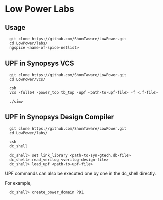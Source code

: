 # Low Power Labs

## Usage

```
  git clone https://github.com/ShonTaware/LowPower.git
  cd LowPower/labs/
  ngspice <name-of-spice-netlist>
```

## UPF in Synopsys VCS
```
  git clone https://github.com/ShonTaware/LowPower.git
  cd LowPower/vcs/
  
  csh
  vcs -full64 -power_top tb_top -upf <path-to-upf-file> -f <.f-file>  
  
  ./simv
```


## UPF in Synopsys Design Compiler
```
  git clone https://github.com/ShonTaware/LowPower.git
  cd LowPower/labs/
  
  csh
  dc_shell
  
  dc_shell> set link_library <path-to-syn-gtech.db-file>
  dc_shell> read_verilog <verilog-design-file>
  dc_shell> load_upf <path-to-upf-file>
```

UPF commands can also be executed one by one in the dc_shell directly. 

For example,
```
  dc_shell> create_power_domain PD1
```
